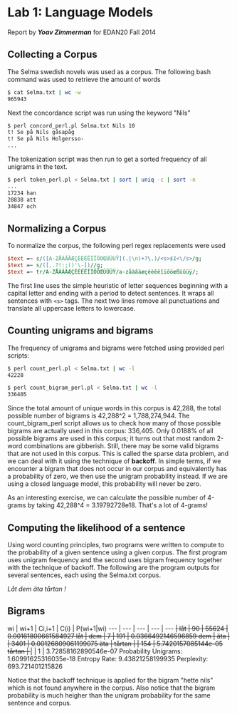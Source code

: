 Lab 1: Language Models
======================
Report by ***Yoav Zimmerman*** for EDAN20 Fall 2014

Collecting a Corpus
-------------------

The Selma swedish novels was used as a corpus. The following bash command was used to retrieve the amount of words

```bash
$ cat Selma.txt | wc -w
965943 
```

Next the concordance script was run using the keyword "Nils" 
    
```bash
$ perl concord_perl.pl Selma.txt Nils 10
t! Se på Nils gåsapåg
t! Se på Nils Holgersso-
...
```

The tokenization script was then run to get a sorted frequency of all unigrams in the text.
     
```bash
$ perl token_perl.pl < Selma.txt | sort | uniq -c | sort -n
...
17234 han
28838 att
34847 och 
```

Normalizing a Corpus
--------------------

To normalize the corpus, the following perl regex replacements were used

```perl
$text =~ s/([A-ZÅÀÂÄÆÇÉÈÊËÎÏÔÖŒÙÛÜŸ](.|\n)+?\.)/<s>$1<\/s>/g;
$text =~ s/([,.?!:;()'\-])//g;
$text =~ tr/A-ZÅÀÂÄÆÇÉÈÊËÎÏÔÖŒÙÛÜŸ/a-zåàâäæçéèêëîïôöœßùûüÿ/;
```

The first line uses the simple heuristic of letter sequences beginning with a capital letter and ending with a period to detect sentences. It wraps all sentences with `<s>` tags. The next two lines remove all punctuations and translate all uppercase letters to lowercase. 

Counting unigrams and bigrams
-----------------------------

The frequency of unigrams and bigrams were fetched using provided perl scripts:

```bash
$ perl count_perl.pl < Selma.txt | wc -l
42228

$ perl count_bigram_perl.pl < Selma.txt | wc -l
336405 
```

Since the total amount of unique words in this corpus is 42,288, the total possible number of bigrams is 42,288^2 = 1,788,274,944. The count_bigram_perl script allows us to check how many of those possible bigrams are actually used in this corpus: 336,405. Only 0.0188% of all possible bigrams are used in this corpus; it turns out that most random 2-word combinations are gibberish. Still, there may be some valid bigrams that are not used in this corpus. This is called the sparse data problem, and we can deal with it using the technique of **backoff**. In simple terms, if we encounter a bigram that does not occur in our corpus and equivalently has a probability of zero, we then use the unigram probability instead. If we are using a closed language model, this probability will never be zero.

As an interesting exercise, we can calculate the possible number of 4-grams by taking 42,288^4 = 3.19792728e18. That's a lot of 4-grams!

Computing the likelihood of a sentence
--------------------------------------

Using word counting principles, two programs were written to compute to the probability of a given sentence using a given corpus. The first program uses unigram frequency and the second uses bigram frequency together with the technique of backoff. The following are the program outputs for several sentences, each using the Selma.txt corpus.

_Låt dem äta tårtan !_

## Bigrams
wi | wi+1 | Ci,i+1 | C(i) | P(wi+1|wi)
--- | --- | ---    | ---  | ---
<s> | låt | 90 | 55624 | 0.00161800661584927
låt | dem | 7 | 191 | 0.0366492146596859
dem | äta |  | 3401 | 0.00126809061199075
äta | tårtan |  | 154 | 5.7420157085144e-05
tårtan | </s> |  | 1 | 3.72858162890546e-07
Probability Unigrams: 1.60991625316035e-18
Entropy Rate: 9.43821258199935
Perplexity: 693.721401215826


Notice that the backoff technique is applied for the bigram "hette nils" which is not found anywhere in the corpus. Also notice that the bigram probability is much heigher than the unigram probability for the same sentence and corpus. 
